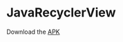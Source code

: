 # JavaRecyclerView

Download the [APK](https://github.com/MohitSinghFlutter/JavaRecyclerView/releases/download/New/app-debug.apk)
